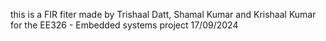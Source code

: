 this is a FIR fiter made by Trishaal Datt, Shamal Kumar and Krishaal Kumar for the EE326 - Embedded systems project 17/09/2024
